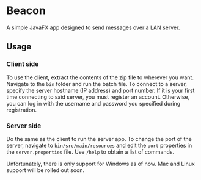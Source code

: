 # Beacon
A simple JavaFX app designed to send messages over a LAN server.

## Usage
### Client side
To use the client, extract the contents of the zip file to wherever you want. Navigate to the `bin` folder and run the batch file.
To connect to a server, specify the server hostname (IP address) and port number.
If it is your first time connecting to said server, you must register an account. Otherwise, you can log in with the username and password you specified during registration.

### Server side
Do the same as the client to run the server app. To change the port of the server, navigate to `bin/src/main/resources` and edit the `port` properties in the `server.properties` file.
Use `/help` to obtain a list of commands.

Unfortunately, there is only support for Windows as of now. Mac and Linux support will be rolled out soon.
